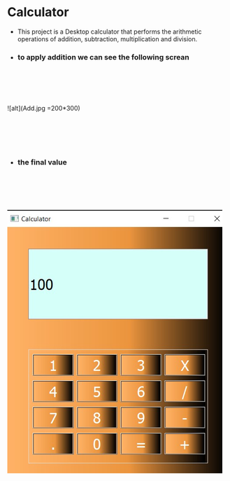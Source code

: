 # Calculator

- This project is a Desktop calculator that performs the arithmetic operations of addition, subtraction, multiplication and division.

* ### to  apply addition we can see the following screan 
 <br> <br> <br> <br>


![alt](Add.jpg =200*300)




 <br> <br> <br> <br>
*  ### the final value 


 <br> <br> <br> <br>

![alt](Final_Value.jpg)

